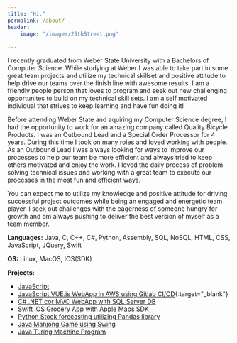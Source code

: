 ```yaml
---
title: "Hi."
permalink: /about/
header:
    image: "/images/25thStreet.png"
    
---
```

I recently graduated from Weber State University with a Bachelors of Computer Science.
While studying at Weber I was able to take part in some great team projects and utilize my technical skillset and positive attitude
to help drive our teams over the finish line with awesome results.  I am a friendly people person that loves to program and
seek out new challenging opportunites to build on my technical skill sets.  I am a self motivated individual that strives to keep learning
and have fun doing it!

Before attending Weber State and aquiring my Computer Science degree, I had the opportunity to work for an amazing company
called Quality Bicycle Products.  I was an Outbound Lead and a Special Order Processor for 4 years.  During this time I took on many
roles and loved working with people.  As an Outbound Lead I was always looking for ways to improve our processes to help
our team be more efficient and always tried to keep others motivated and enjoy the work.
I loved the daily process of problem solving technical issues and working with a great team
to execute our processes in the most fun and efficient ways.

You can expect me to utilize my knowledge and positive attitude for driving successful project outcomes while being an
engaged and energetic team player. I seek out challenges with the eagerness of someone hungry for growth and am always
pushing to deliver the best version of myself as a team member.


**Languages:**  Java, C, C++, C#, Python, Assembly, SQL, NoSQL, HTML, CSS, JavaScript, JQuery, Swift

**OS:**  Linux, MacOS, IOS(SDK)

**Projects:**
* <a href="https://github.com/GeoProth/OffSocial">JavaScript</a>
* [JavaScript VUE.js WebApp in AWS using Gitlab CI/CD]("../../../OffSocial/README.md"){:target="_blank"}
* [C# .NET cor MVC WebApp with SQL Server DB]("../CS4790-TeamProject/")
* [Swift iOS Grocery App with Apple Maps SDK]("../Grocery/tree/master/")
* [Python Stock forecasting utilizing Pandas library]("../stock-predict/")
* [Java Mahjong Game using Swing]("../MahJong2/")
* [Java Turing Machine Program]("../TuringMachine/")
